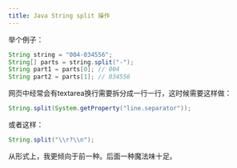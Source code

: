 ```yaml
---
title: Java String split 操作
---
```


举个例子：
```java
String string = "004-034556";
String[] parts = string.split("-");
String part1 = parts[0]; // 004
String part2 = parts[1]; // 034556
```

网页中经常会有textarea换行需要拆分成一行一行，这时候需要这样做：
```java
String.split(System.getProperty("line.separator"));
```
或者这样：
```java
String.split("\\r?\\n");
```
从形式上，我更倾向于前一种。后面一种魔法味十足。